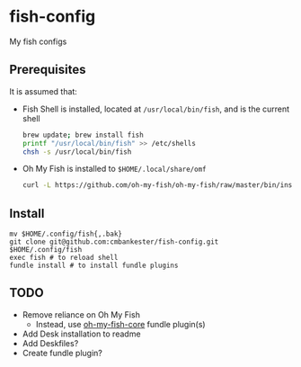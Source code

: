 # fish-config

My fish configs

## Prerequisites

It is assumed that:

* Fish Shell is installed, located at `/usr/local/bin/fish`, and is the current
  shell
  ```bash
  brew update; brew install fish
  printf "/usr/local/bin/fish" >> /etc/shells
  chsh -s /usr/local/bin/fish
  ```

* Oh My Fish is installed to `$HOME/.local/share/omf`
  ```bash
  curl -L https://github.com/oh-my-fish/oh-my-fish/raw/master/bin/install | fish
  ```

## Install

```fish
mv $HOME/.config/fish{,.bak}
git clone git@github.com:cmbankester/fish-config.git $HOME/.config/fish
exec fish # to reload shell
fundle install # to install fundle plugins
```

## TODO

* Remove reliance on Oh My Fish
  * Instead, use
    [oh-my-fish-core](https://github.com/tuvistavie/oh-my-fish-core) fundle
    plugin(s)
* Add Desk installation to readme
* Add Deskfiles?
* Create fundle plugin?

